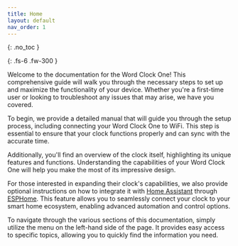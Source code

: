 ```yaml
---
title: Home
layout: default
nav_order: 1
---
```


{: .no_toc }

{: .fs-6 .fw-300 }

Welcome to the documentation for the Word Clock One! This comprehensive guide will walk you through the necessary steps to set up and maximize the functionality of your device. Whether you're a first-time user or looking to troubleshoot any issues that may arise, we have you covered.

To begin, we provide a detailed manual that will guide you through the setup process, including connecting your Word Clock One to WiFi. This step is essential to ensure that your clock functions properly and can sync with the accurate time.

Additionally, you'll find an overview of the clock itself, highlighting its unique features and functions. Understanding the capabilities of your Word Clock One will help you make the most of its impressive design.

For those interested in expanding their clock's capabilities, we also provide optional instructions on how to integrate it with [Home Assistant](https://www.home-assistant.io/) through [ESPHome](https://esphome.io/). This feature allows you to seamlessly connect your clock to your smart home ecosystem, enabling advanced automation and control options.

To navigate through the various sections of this documentation, simply utilize the menu on the left-hand side of the page. It provides easy access to specific topics, allowing you to quickly find the information you need.
